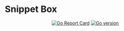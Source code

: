 # Snippet Box
<p align="center">
<a href="https://goreportcard.com/badge/github.com/eze8789/snippetbox"><img src="https://goreportcard.com/badge/github.com/eze8789/snippetbox" alt="Go Report Card"></a>
  <a href="https://img.shields.io/github/go-mod/go-version/eze8789/snippetbox"><img src="https://img.shields.io/github/go-mod/go-version/eze8789/snippetbox" alt="Go version"></a>
</p>